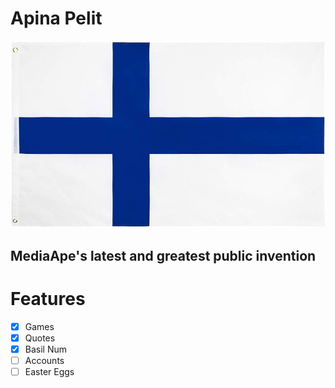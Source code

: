 # Apina Pelit

![FINLAND!](./img/suomi.jpg)

## MediaApe's latest and greatest public invention

# Features

- [x] Games
- [x] Quotes
- [x] Basil Num
- [ ] Accounts
- [ ] Easter Eggs